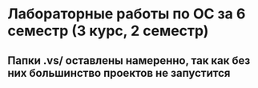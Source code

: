 # Лабораторные работы по ОС за 6 семестр (3 курс, 2 семестр)
## Папки .vs/ оставлены намеренно, так как без них большинство проектов не запустится
